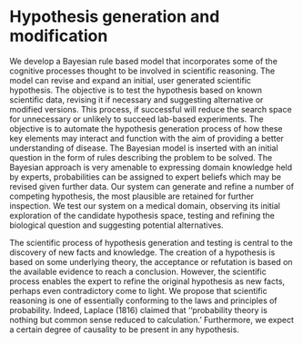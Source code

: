 # Hypothesis generation and modification
We develop a Bayesian rule based model that incorporates some of the cognitive processes thought to be involved in scientific reasoning. The model can revise and expand an initial, user generated scientific hypothesis.  The objective is to test the hypothesis based on known scientific data, revising it if necessary and suggesting alternative or modified versions. This process, if successful will reduce the search space for unnecessary or unlikely to succeed lab-based experiments. The objective is to automate the hypothesis generation process of how these key elements may interact and function with the aim of providing a better understanding of disease. The Bayesian model is inserted with an initial question in the form of rules describing the problem to be solved.  The Bayesian approach is very amenable to expressing  domain knowledge held by experts, probabilities can be assigned to expert beliefs which may be revised given further data. Our system can generate and refine a number of competing hypothesis, the most plausible are retained for further inspection. We test our system on a medical domain, observing its initial exploration of the candidate hypothesis space, testing and refining the biological question and suggesting potential alternatives.  

The scientific process of hypothesis generation and testing is central to the discovery of new facts and knowledge. The creation of a hypothesis is based on some underlying theory, the acceptance or refutation is based on the available evidence to reach a conclusion. However, the scientific process enables the expert to refine the original hypothesis as new facts, perhaps even contradictory come to light. We propose that scientific reasoning is one of essentially conforming to the laws and principles of probability. Indeed, Laplace (1816) claimed that ‘‘probability theory is nothing but common sense reduced to calculation.’ Furthermore, we expect a certain degree of causality to be present in any hypothesis.
